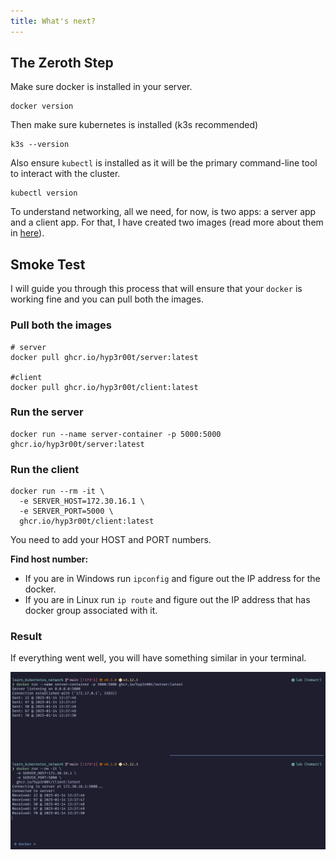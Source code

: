 ```yaml
---
title: What's next?
---
```


## The Zeroth Step

Make sure docker is installed in your server.

```shell
docker version
```

Then make sure kubernetes is installed (k3s recommended)

```shell
k3s --version
```

Also ensure `kubectl` is installed as it will be the primary command-line tool to interact with the cluster.

```shell
kubectl version
```

To understand networking, all we need, for now, is two apps: a server app and a client app. For that, I have created two images (read more about them in [here](./Images.md)).

## Smoke Test

I will guide you through this process that will ensure that your `docker` is working fine and you can pull both the images.

### Pull both the images

```shell
# server
docker pull ghcr.io/hyp3r00t/server:latest

#client
docker pull ghcr.io/hyp3r00t/client:latest
```

### Run the server

```shell
docker run --name server-container -p 5000:5000 ghcr.io/hyp3r00t/server:latest
```

### Run the client

```shell
docker run --rm -it \
  -e SERVER_HOST=172.30.16.1 \
  -e SERVER_PORT=5000 \
  ghcr.io/hyp3r00t/client:latest
```

You need to add your HOST and PORT numbers.

**Find host number:**

- If you are in Windows run `ipconfig` and figure out the IP address for the docker.
- If you are in Linux run `ip route` and figure out the IP address that has docker group associated with it.

### Result

If everything went well, you will have something similar in your terminal.

![client server communication through docker](./../assets/WindowsTerminal_HbzHWhcYIJ.png)
